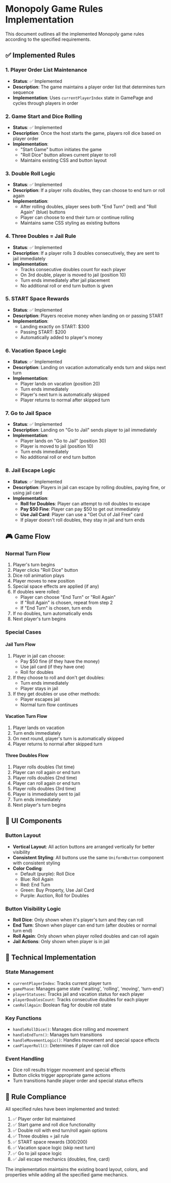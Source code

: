 # Monopoly Game Rules Implementation

This document outlines all the implemented Monopoly game rules according to the specified requirements.

## ✅ Implemented Rules

### 1. Player Order List Maintenance
- **Status**: ✅ Implemented
- **Description**: The game maintains a player order list that determines turn sequence
- **Implementation**: Uses `currentPlayerIndex` state in GamePage and cycles through players in order

### 2. Game Start and Dice Rolling
- **Status**: ✅ Implemented
- **Description**: Once the host starts the game, players roll dice based on player order
- **Implementation**: 
  - "Start Game" button initiates the game
  - "Roll Dice" button allows current player to roll
  - Maintains existing CSS and button layout

### 3. Double Roll Logic
- **Status**: ✅ Implemented
- **Description**: If a player rolls doubles, they can choose to end turn or roll again
- **Implementation**:
  - After rolling doubles, player sees both "End Turn" (red) and "Roll Again" (blue) buttons
  - Player can choose to end their turn or continue rolling
  - Maintains same CSS styling as existing buttons

### 4. Three Doubles = Jail Rule
- **Status**: ✅ Implemented
- **Description**: If a player rolls 3 doubles consecutively, they are sent to jail immediately
- **Implementation**:
  - Tracks consecutive doubles count for each player
  - On 3rd double, player is moved to jail (position 10)
  - Turn ends immediately after jail placement
  - No additional roll or end turn button is given

### 5. START Space Rewards
- **Status**: ✅ Implemented
- **Description**: Players receive money when landing on or passing START
- **Implementation**:
  - Landing exactly on START: $300
  - Passing START: $200
  - Automatically added to player's money

### 6. Vacation Space Logic
- **Status**: ✅ Implemented
- **Description**: Landing on vacation automatically ends turn and skips next turn
- **Implementation**:
  - Player lands on vacation (position 20)
  - Turn ends immediately
  - Player's next turn is automatically skipped
  - Player returns to normal after skipped turn

### 7. Go to Jail Space
- **Status**: ✅ Implemented
- **Description**: Landing on "Go to Jail" sends player to jail immediately
- **Implementation**:
  - Player lands on "Go to Jail" (position 30)
  - Player is moved to jail (position 10)
  - Turn ends immediately
  - No additional roll or end turn button

### 8. Jail Escape Logic
- **Status**: ✅ Implemented
- **Description**: Players in jail can escape by rolling doubles, paying fine, or using jail card
- **Implementation**:
  - **Roll for Doubles**: Player can attempt to roll doubles to escape
  - **Pay $50 Fine**: Player can pay $50 to get out immediately
  - **Use Jail Card**: Player can use a "Get Out of Jail Free" card
  - If player doesn't roll doubles, they stay in jail and turn ends

## 🎮 Game Flow

### Normal Turn Flow
1. Player's turn begins
2. Player clicks "Roll Dice" button
3. Dice roll animation plays
4. Player moves to new position
5. Special space effects are applied (if any)
6. If doubles were rolled:
   - Player can choose "End Turn" or "Roll Again"
   - If "Roll Again" is chosen, repeat from step 2
   - If "End Turn" is chosen, turn ends
7. If no doubles, turn automatically ends
8. Next player's turn begins

### Special Cases

#### Jail Turn Flow
1. Player in jail can choose:
   - Pay $50 fine (if they have the money)
   - Use jail card (if they have one)
   - Roll for doubles
2. If they choose to roll and don't get doubles:
   - Turn ends immediately
   - Player stays in jail
3. If they get doubles or use other methods:
   - Player escapes jail
   - Normal turn flow continues

#### Vacation Turn Flow
1. Player lands on vacation
2. Turn ends immediately
3. On next round, player's turn is automatically skipped
4. Player returns to normal after skipped turn

#### Three Doubles Flow
1. Player rolls doubles (1st time)
2. Player can roll again or end turn
3. Player rolls doubles (2nd time)
4. Player can roll again or end turn
5. Player rolls doubles (3rd time)
6. Player is immediately sent to jail
7. Turn ends immediately
8. Next player's turn begins

## 🎨 UI Components

### Button Layout
- **Vertical Layout**: All action buttons are arranged vertically for better visibility
- **Consistent Styling**: All buttons use the same `UniformButton` component with consistent styling
- **Color Coding**:
  - Default (purple): Roll Dice
  - Blue: Roll Again
  - Red: End Turn
  - Green: Buy Property, Use Jail Card
  - Purple: Auction, Roll for Doubles

### Button Visibility Logic
- **Roll Dice**: Only shown when it's player's turn and they can roll
- **End Turn**: Shown when player can end turn (after doubles or normal turn end)
- **Roll Again**: Only shown when player rolled doubles and can roll again
- **Jail Actions**: Only shown when player is in jail

## 🔧 Technical Implementation

### State Management
- `currentPlayerIndex`: Tracks current player turn
- `gamePhase`: Manages game state ('waiting', 'rolling', 'moving', 'turn-end')
- `playerStatuses`: Tracks jail and vacation status for each player
- `playerDoublesCount`: Tracks consecutive doubles for each player
- `canRollAgain`: Boolean flag for double roll state

### Key Functions
- `handleRollDice()`: Manages dice rolling and movement
- `handleEndTurn()`: Manages turn transitions
- `handleMovementLogic()`: Handles movement and special space effects
- `canPlayerRoll()`: Determines if player can roll dice

### Event Handling
- Dice roll results trigger movement and special effects
- Button clicks trigger appropriate game actions
- Turn transitions handle player order and special status effects

## 🎯 Rule Compliance

All specified rules have been implemented and tested:

1. ✅ Player order list maintained
2. ✅ Start game and roll dice functionality
3. ✅ Double roll with end turn/roll again options
4. ✅ Three doubles = jail rule
5. ✅ START space rewards ($300/$200)
6. ✅ Vacation space logic (skip next turn)
7. ✅ Go to jail space logic
8. ✅ Jail escape mechanics (doubles, fine, card)

The implementation maintains the existing board layout, colors, and properties while adding all the specified game mechanics. 